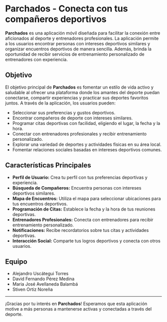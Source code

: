 # Parchados - Conecta con tus compañeros deportivos

**Parchados** es una aplicación móvil diseñada para facilitar la conexión entre aficionados al deporte y entrenadores profesionales. La aplicación permite a los usuarios encontrar personas con intereses deportivos similares y organizar encuentros deportivos de manera sencilla. Además, brinda la oportunidad de recibir servicios de entrenamiento personalizado de entrenadores con experiencia.

## Objetivo

El objetivo principal de **Parchados** es fomentar un estilo de vida activo y saludable al ofrecer una plataforma donde los amantes del deporte puedan conectarse, compartir experiencias y practicar sus deportes favoritos juntos. A través de la aplicación, los usuarios pueden:

- Seleccionar sus preferencias y gustos deportivos.
- Encontrar compañeros de deporte con intereses similares.
- Programar citas deportivas con facilidad, eligiendo el lugar, la fecha y la hora.
- Conectar con entrenadores profesionales y recibir entrenamiento personalizado.
- Explorar una variedad de deportes y actividades físicas en su área local.
- Fomentar relaciones sociales basadas en intereses deportivos comunes.

## Características Principales

- **Perfil de Usuario:** Crea tu perfil con tus preferencias deportivas y experiencia.
- **Búsqueda de Compañeros:** Encuentra personas con intereses deportivos similares.
- **Mapa de Encuentros:** Utiliza el mapa para seleccionar ubicaciones para tus encuentros deportivos.
- **Programación de Citas:** Establece la fecha y la hora de tus reuniones deportivas.
- **Entrenadores Profesionales:** Conecta con entrenadores para recibir entrenamiento personalizado.
- **Notificaciones:** Recibe recordatorios sobre tus citas y actividades deportivas.
- **Interacción Social:** Comparte tus logros deportivos y conecta con otros usuarios.

## Equipo

- Alejandro Uscátegui Torres
- David Fernando Pérez Medina
- Maria José Avellaneda Balambá
- Stiven Ortiz Noreña

---

¡Gracias por tu interés en **Parchados**! Esperamos que esta aplicación motive a más personas a mantenerse activas y conectadas a través del deporte.

